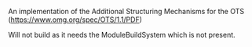 An implementation of the Additional Structuring Mechanisms for the OTS (https://www.omg.org/spec/OTS/1.1/PDF)

Will not build as it needs the ModuleBuildSystem which is not present.
